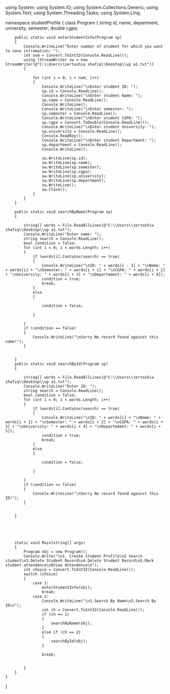 using System;
using System.IO;
using System.Collections.Generic;
using System.Text;
using System.Threading.Tasks;
using System.Linq;

namespace studentProfile
{
    class Program
    {
        string id, name, department, university, semester;
        double cgpa;

        public static void enterStudentInfo(Program sp)
        {
            Console.WriteLine("Enter number of student for which you want to save infromation: ");
            int num = Convert.ToInt32(Console.ReadLine());
            using (StreamWriter sw = new StreamWriter(@"C:\\Users\\zertashia shafiq\\Desktop\\vp a1.txt"))
            {

                for (int i = 0; i < num; i++)
                {
                    Console.WriteLine("\nEnter student ID: ");
                    sp.id = Console.ReadLine();
                    Console.WriteLine("\nEnter student Name: ");
                    sp.name = Console.ReadLine();
                    Console.WriteLine();
                    Console.WriteLine("\nEnter semester: ");
                    sp.semester = Console.ReadLine();
                    Console.WriteLine("\nEnter student CGPA: ");
                    sp.cgpa = Convert.ToDouble(Console.ReadLine());
                    Console.WriteLine("\nEnter student University: ");
                    sp.university = Console.ReadLine();
                    Console.ReadKey();
                    Console.WriteLine("\nEnter student Department: ");
                    sp.department = Console.ReadLine();
                    Console.WriteLine();

                    sw.WriteLine(sp.id);
                    sw.WriteLine(sp.name);
                    sw.WriteLine(sp.semester);
                    sw.WriteLine(sp.cgpa);
                    sw.WriteLine(sp.university);
                    sw.WriteLine(sp.department);
                    sw.WriteLine();
                    sw.Close();
                }
            }
        }

        public static void searchByName(Program sp)
        {

            string[] words = File.ReadAllLines(@"C:\\Users\\zertashia shafiq\\Desktop\\vp a1.txt");
            Console.WriteLine("Enter name: ");
            string search = Console.ReadLine();
            bool condition = false;
            for (int i = 0; i < words.Length; i++)
            {
                if (words[i].Contains(search) == true)
                {
                    Console.WriteLine("\nID: " + words[i - 1] + "\nName: " + words[i] + "\nSemester: " + words[i + 1] + "\nCGPA: " + words[i + 2] + "\nUniversity: " + words[i + 3] + "\nDepartement: " + words[i + 4]);
                    condition = true;
                    break;
                }
                else
                {

                    condition = false;

                }

            }
            if (condition == false)
            {
                Console.WriteLine("\nSorry No record found against this name!");
            }


        }
        public static void searchById(Program sp)
        {

            string[] words = File.ReadAllLines(@"C:\\Users\\zertashia shafiq\\Desktop\\vp a1.txt");
            Console.WriteLine("Enter ID: ");
            string search = Console.ReadLine();
            bool condition = false;
            for (int i = 0; i < words.Length; i++)
            {
                if (words[i].Contains(search) == true)
                {
                    Console.WriteLine("\nID: " + words[i] + "\nName: " + words[i + 1] + "\nSemester: " + words[i + 2] + "\nCGPA: " + words[i + 3] + "\nUniversity: " + words[i + 4] + "\nDepartement: " + words[i + 5]);
                    condition = true;
                    break;
                }
                else
                {

                    condition = false;

                }

            }
            if (condition == false)
            {
                Console.WriteLine("\nSorry No record found against this ID!");
            }


        }





        static void Main(string[] args)
        {
            Program obj = new Program();
            Console.Write("\n1. Create Student Profile\n2 Search student\n3.Delete Student Record\n4.Delete Student Record\n5.Mark student attendence\n6View Attendence\n");
            int choice = Convert.ToInt32(Console.ReadLine());
            switch (choice)
            {
                case 1:
                    enterStudentInfo(obj);
                    break;
                case 2:
                    Console.WriteLine("\n1.Search By Name\n2.Search By ID\n");
                    int ch = Convert.ToInt32(Console.ReadLine());
                    if (ch == 1)
                    {
                        searchByName(obj);
                    }
                    else if (ch == 2)
                    {
                        searchById(obj);
                    }

                    break;


            }
        }
    }
}
